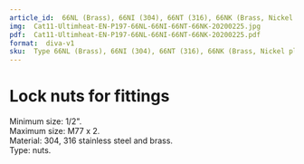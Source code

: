 ```yaml
---
article_id:  66NL (Brass), 66NI (304), 66NT (316), 66NK (Brass, Nickel plated)
img:  Cat11-Ultimheat-EN-P197-66NL-66NI-66NT-66NK-20200225.jpg
pdf:  Cat11-Ultimheat-EN-P197-66NL-66NI-66NT-66NK-20200225.pdf
format:  diva-v1
sku:  Type 66NL (Brass), 66NI (304), 66NT (316), 66NK (Brass, Nickel plated)
---
```

# Lock nuts for fittings

Minimum size: 1/2".  
Maximum size: M77 x 2.  
Material: 304, 316 stainless steel and brass.  
Type: nuts.  

